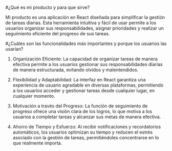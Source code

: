 #¿Qué es mi producto y para que sirve?

Mi producto es una aplicación en React diseñada para simplificar la gestión de tareas diarias. Esta herramienta intuitiva y fácil de usar permite a los usuarios organizar sus responsabilidades, asignar prioridades y realizar un seguimiento eficiente del progreso de sus tareas.

#¿Cuáles son las funcionalidades más importantes y porque los usuarios las usarían?
1. Organización Eficiente: La capacidad de organizar tareas de manera efectiva permite a los usuarios gestionar sus responsabilidades diarias de manera estructurada, evitando olvidos y malentendidos.

2. Flexibilidad y Adaptabilidad: La interfaz en React garantiza una experiencia de usuario agradable en diversas plataformas, permitiendo a los usuarios acceder y gestionar tareas desde cualquier lugar, en cualquier momento.

3. Motivación a través del Progreso: La función de seguimiento de progreso ofrece una visión clara de los logros, lo que motiva a los usuarios a completar tareas y alcanzar sus metas de manera efectiva.

4. Ahorro de Tiempo y Esfuerzo: Al recibir notificaciones y recordatorios automáticos, los usuarios optimizan su tiempo y reducen el estrés asociado con la gestión de tareas, permitiéndoles concentrarse en lo que realmente importa.